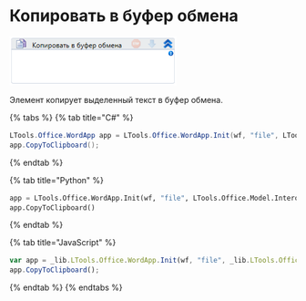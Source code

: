 # Копировать в буфер обмена

![](<../../../.gitbook/assets/image (70).png>)

Элемент копирует выделенный текст в буфер обмена.

{% tabs %}
{% tab title="C#" %}
```csharp
LTools.Office.WordApp app = LTools.Office.WordApp.Init(wf, "file", LTools.Office.Model.InteropTypes.DX);
app.CopyToClipboard();
```
{% endtab %}

{% tab title="Python" %}
```python
app = LTools.Office.WordApp.Init(wf, "file", LTools.Office.Model.InteropTypes.DX)
app.CopyToClipboard()
```
{% endtab %}

{% tab title="JavaScript" %}
```javascript
var app = _lib.LTools.Office.WordApp.Init(wf, "file", _lib.LTools.Office.Model.InteropTypes.DX);
app.CopyToClipboard();
```
{% endtab %}
{% endtabs %}
